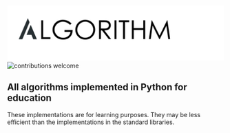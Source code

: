 ![Algorithms](resources/algologo.png)
![contributions welcome](https://img.shields.io/static/v1.svg?label=Contributions&message=Welcome&color=0059b3&style=flat-square)

## All algorithms implemented in Python for education
These implementations are for learning purposes. They may be less efficient than the implementations in the standard libraries.
